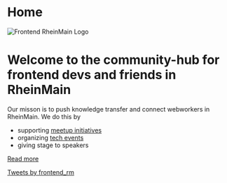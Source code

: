# Home

![Frontend RheinMain Logo](/img/frontend-rm-logo.svg)

# Welcome to the community-hub for frontend devs and friends in RheinMain

Our misson is to push knowledge transfer and connect webworkers in RheinMain. We do this by

- supporting [meetup initiatives](/ferm/meetups)
- organizing [tech events](/ferm/archive)
- giving stage to speakers

[Read more](/ferm/about)

<a class="twitter-timeline" href="https://twitter.com/frontend_rm?ref_src=twsrc%5Etfw">Tweets by frontend_rm</a> <script async src="https://platform.twitter.com/widgets.js" charset="utf-8"></script>


